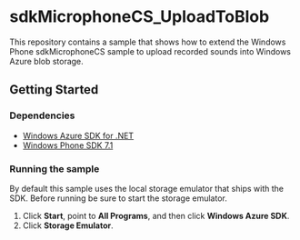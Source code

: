 <h1>sdkMicrophoneCS_UploadToBlob</h1>
<p>This repository contains a sample that shows how to extend the Windows Phone sdkMicrophoneCS sample to upload recorded sounds into Windows Azure blob storage.
</p>
<h2>Getting Started</h2>
<h3>Dependencies</h3>
<ul>
    <li><a href="http://go.microsoft.com/fwlink/?LinkID=234939&clcid=0x409">Windows Azure SDK for .NET</a></li>
    <li><a href="http://www.microsoft.com/download/en/details.aspx?id=27570">Windows Phone SDK 7.1</a></li>
</ul>
<h3>Running the sample</h3>
<p>By default this sample uses the local storage emulator that ships with the SDK. Before running be sure to start the storage emulator.
<ol>
	<li>Click <strong>Start</strong>, point to <strong>All Programs</strong>, and then click <strong>Windows Azure SDK</strong>.</li>
	<li>Click <strong>Storage Emulator</strong>.</li>
</ol>